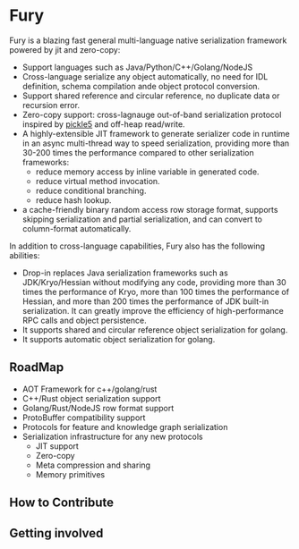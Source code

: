 # Fury

Fury is a blazing fast general multi-language native serialization framework powered by jit and zero-copy:
- Support languages such as Java/Python/C++/Golang/NodeJS
- Cross-language serialize any object automatically, no need for IDL definition, schema compilation ande object protocol conversion.
- Support shared reference and circular reference, no duplicate data or recursion error.
- Zero-copy support: cross-lagnauge out-of-band serialization protocol inspired by [pickle5](https://peps.python.org/pep-0574/) and off-heap read/write.
- A highly-extensible JIT framework to generate serializer code in runtime in an async multi-thread way to speed serialization, providing more than 30-200 times the performance compared to other serialization frameworks:
  - reduce memory access by inline variable in generated code.
  - reduce virtual method invocation.
  - reduce conditional branching.
  - reduce hash lookup.
- a cache-friendly binary random access row storage format, supports skipping serialization and partial serialization, and can convert to column-format automatically.

In addition to cross-language capabilities, Fury also has the following abilities:
- Drop-in replaces Java serialization frameworks such as JDK/Kryo/Hessian without modifying any code, providing more than 30 times the performance of Kryo, more than 100 times the performance of Hessian, and more than 200 times the performance of JDK built-in serialization. It can greatly improve the efficiency of high-performance RPC calls and object persistence.
- It supports shared and circular reference object serialization for golang.
- It supports automatic object serialization for golang.

## RoadMap
- AOT Framework for c++/golang/rust
- C++/Rust object serialization support
- Golang/Rust/NodeJS row format support
- ProtoBuffer compatibility support
- Protocols for feature and knowledge graph serialization
- Serialization infrastructure for any new protocols
  - JIT support
  - Zero-copy
  - Meta compression and sharing
  - Memory primitives

## How to Contribute


## Getting involved
